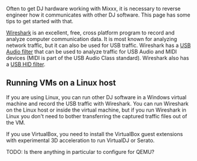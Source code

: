 Often to get DJ hardware working with Mixxx, it is necessary to reverse
engineer how it communicates with other DJ software. This page has some
tips to get started with that.

[Wireshark](https://wireshark.org/) is an excellent, free, cross
platform program to record and analyze computer communication data. It
is most known for analyzing network traffic, but it can also be used for
USB traffic. Wireshark has a [USB Audio
filter](https://www.wireshark.org/docs/dfref/u/usbaudio.html) that can
be used to analyze traffic for USB Audio and MIDI devices (MIDI is part
of the USB Audio Class standard). Wireshark also has a [USB HID
filter](https://www.wireshark.org/docs/dfref/u/usbhid.html).

## Running VMs on a Linux host

If you are using Linux, you can run other DJ software in a Windows
virtual machine and record the USB traffic with Wireshark. You can run
Wireshark on the Linux host or inside the virtual machine, but if you
run Wireshark in Linux you don't need to bother transferring the
captured traffic files out of the VM.

If you use VirtualBox, you need to install the VirtualBox guest
extensions with experimental 3D acceleration to run VirtualDJ or Serato.

TODO: Is there anything in particular to configure for QEMU?
